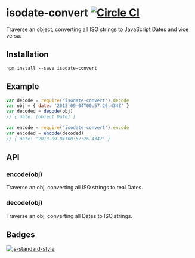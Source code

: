 # isodate-convert [![Circle CI](https://circleci.com/gh/hden/isodate-convert.svg?style=svg)](https://circleci.com/gh/hden/isodate-convert)
Traverse an object, converting all ISO strings to JavaScript Dates and vice versa.

## Installation

    npm install --save isodate-convert

## Example

```js
var decode = require('isodate-convert').decode
var obj = { date: '2013-09-04T00:57:26.434Z' }
var decoded = decode(obj)
// { date: [object Date] }

var encode = require('isodate-convert').encode
var encoded = encode(decoded)
// { date: '2013-09-04T00:57:26.434Z' }
```

## API

### encode(obj)

Traverse an obj, converting all ISO strings to real Dates.

### decode(obj)

Traverse an obj, converting all Dates to ISO strings.

## Badges

[![js-standard-style](https://cdn.rawgit.com/feross/standard/master/badge.svg)](https://github.com/feross/standard)
